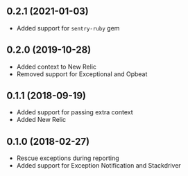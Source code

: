 ## 0.2.1 (2021-01-03)

- Added support for `sentry-ruby` gem

## 0.2.0 (2019-10-28)

- Added context to New Relic
- Removed support for Exceptional and Opbeat

## 0.1.1 (2018-09-19)

- Added support for passing extra context
- Added New Relic

## 0.1.0 (2018-02-27)

- Rescue exceptions during reporting
- Added support for Exception Notification and Stackdriver
